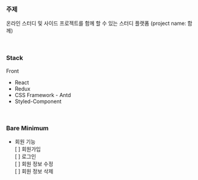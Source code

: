 ### 주제

온라인 스터디 및 사이드 프로젝트를 함께 할 수 있는 스터디 플랫폼 (project name: 함께)

<br/>

### Stack

Front

- React
- Redux
- CSS Framework - Antd
- Styled-Component

<br/>

### Bare Minimum

- 회원 기능 <br/>
  [ ] 회원가입 <br/>
  [ ] 로그인 <br/>
  [ ] 회원 정보 수정 <br/>
  [ ] 회원 정보 삭제 <br/>
